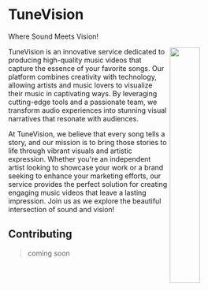 # TuneVision
Where Sound Meets Vision!

<img src="https://github.com/IKJ1992/TuneVision/tree/main/logo/02.png" width="35%" height="35%" align="right" />


 TuneVision is an innovative service dedicated to producing high-quality music videos that capture the essence of your favorite songs. Our platform combines creativity with technology, allowing artists and music lovers to visualize their music in captivating ways. By leveraging cutting-edge tools and a passionate team, we transform audio experiences into stunning visual narratives that resonate with audiences.

At TuneVision, we believe that every song tells a story, and our mission is to bring those stories to life through vibrant visuals and artistic expression. Whether you're an independent artist looking to showcase your work or a brand seeking to enhance your marketing efforts, our service provides the perfect solution for creating engaging music videos that leave a lasting impression. Join us as we explore the beautiful intersection of sound and vision!


## Contributing
>coming soon